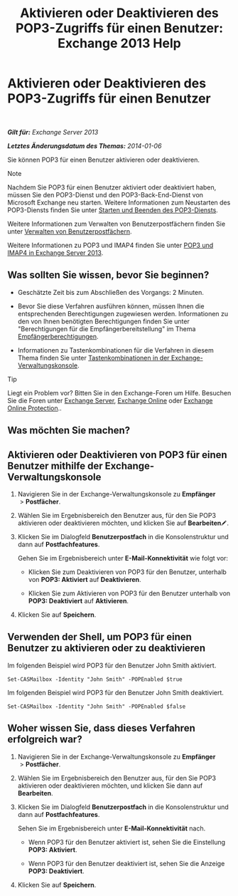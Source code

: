 ﻿---
title: 'Aktivieren oder Deaktivieren des POP3-Zugriffs für einen Benutzer: Exchange 2013 Help'
TOCTitle: Aktivieren oder Deaktivieren des POP3-Zugriffs für einen Benutzer
ms:assetid: 57e12f07-3b14-45bd-9a82-e6032d14214f
ms:mtpsurl: https://technet.microsoft.com/de-de/library/Bb691018(v=EXCHG.150)
ms:contentKeyID: 50475728
ms.date: 04/24/2018
mtps_version: v=EXCHG.150
ms.translationtype: HT
---

# Aktivieren oder Deaktivieren des POP3-Zugriffs für einen Benutzer

 

_**Gilt für:** Exchange Server 2013_

_**Letztes Änderungsdatum des Themas:** 2014-01-06_

Sie können POP3 für einen Benutzer aktivieren oder deaktivieren.


> [!NOTE]
> Nachdem Sie POP3 für einen Benutzer aktiviert oder deaktiviert haben, müssen Sie den POP3-Dienst und den POP3-Back-End-Dienst von Microsoft Exchange neu starten. Weitere Informationen zum Neustarten des POP3-Diensts finden Sie unter <A href="start-and-stop-the-pop3-services-exchange-2013-help.md">Starten und Beenden des POP3-Diensts</A>.



Weitere Informationen zum Verwalten von Benutzerpostfächern finden Sie unter [Verwalten von Benutzerpostfächern](manage-user-mailboxes-exchange-2013-help.md).

Weitere Informationen zu POP3 und IMAP4 finden Sie unter [POP3 und IMAP4 in Exchange Server 2013](pop3-and-imap4-in-exchange-server-2013-exchange-2013-help.md).

## Was sollten Sie wissen, bevor Sie beginnen?

  - Geschätzte Zeit bis zum Abschließen des Vorgangs: 2 Minuten.

  - Bevor Sie diese Verfahren ausführen können, müssen Ihnen die entsprechenden Berechtigungen zugewiesen werden. Informationen zu den von Ihnen benötigten Berechtigungen finden Sie unter "Berechtigungen für die Empfängerbereitstellung" im Thema [Empfängerberechtigungen](recipients-permissions-exchange-2013-help.md).

  - Informationen zu Tastenkombinationen für die Verfahren in diesem Thema finden Sie unter [Tastenkombinationen in der Exchange-Verwaltungskonsole](keyboard-shortcuts-in-the-exchange-admin-center-exchange-online-protection-help.md).


> [!TIP]
> Liegt ein Problem vor? Bitten Sie in den Exchange-Foren um Hilfe. Besuchen Sie die Foren unter <A href="https://go.microsoft.com/fwlink/p/?linkid=60612">Exchange Server</A>, <A href="https://go.microsoft.com/fwlink/p/?linkid=267542">Exchange Online</A> oder <A href="https://go.microsoft.com/fwlink/p/?linkid=285351">Exchange Online Protection</A>..



## Was möchten Sie machen?

## Aktivieren oder Deaktivieren von POP3 für einen Benutzer mithilfe der Exchange-Verwaltungskonsole

1.  Navigieren Sie in der Exchange-Verwaltungskonsole zu **Empfänger**  \> **Postfächer**.

2.  Wählen Sie im Ergebnisbereich den Benutzer aus, für den Sie POP3 aktivieren oder deaktivieren möchten, und klicken Sie auf **Bearbeiten**![Bearbeitungssymbol](images/Bb124582.6f53ccb2-1f13-4c02-bea0-30690e6ea71d(EXCHG.150).gif "Bearbeitungssymbol").

3.  Klicken Sie im Dialogfeld **Benutzerpostfach** in die Konsolenstruktur und dann auf **Postfachfeatures**.
    
    Gehen Sie im Ergebnisbereich unter **E-Mail-Konnektivität** wie folgt vor:
    
      - Klicken Sie zum Deaktivieren von POP3 für den Benutzer, unterhalb von **POP3: Aktiviert** auf **Deaktivieren**.
    
      - Klicken Sie zum Aktivieren von POP3 für den Benutzer unterhalb von **POP3: Deaktiviert** auf **Aktivieren**.

4.  Klicken Sie auf **Speichern**.

## Verwenden der Shell, um POP3 für einen Benutzer zu aktivieren oder zu deaktivieren

Im folgenden Beispiel wird POP3 für den Benutzer John Smith aktiviert.

    Set-CASMailbox -Identity "John Smith" -POPEnabled $true

Im folgenden Beispiel wird POP3 für den Benutzer John Smith deaktiviert.

    Set-CASMailbox -Identity "John Smith" -POPEnabled $false

## Woher wissen Sie, dass dieses Verfahren erfolgreich war?

1.  Navigieren Sie in der Exchange-Verwaltungskonsole zu **Empfänger**  \> **Postfächer**.

2.  Wählen Sie im Ergebnisbereich den Benutzer aus, für den Sie POP3 aktivieren oder deaktivieren möchten, und klicken Sie dann auf **Bearbeiten**.

3.  Klicken Sie im Dialogfeld **Benutzerpostfach** in die Konsolenstruktur und dann auf **Postfachfeatures**.
    
    Sehen Sie im Ergebnisbereich unter **E-Mail-Konnektivität** nach.
    
      - Wenn POP3 für den Benutzer aktiviert ist, sehen Sie die Einstellung **POP3: Aktiviert**.
    
      - Wenn POP3 für den Benutzer deaktiviert ist, sehen Sie die Anzeige **POP3: Deaktiviert**.

4.  Klicken Sie auf **Speichern**.

